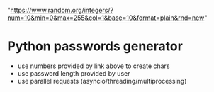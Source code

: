 "https://www.random.org/integers/?num=10&min=0&max=255&col=1&base=10&format=plain&rnd=new"
# Python passwords generator
- use numbers provided by link above to create chars 
- use password length provided by user
- use parallel requests (asyncio/threading/multiprocessing)